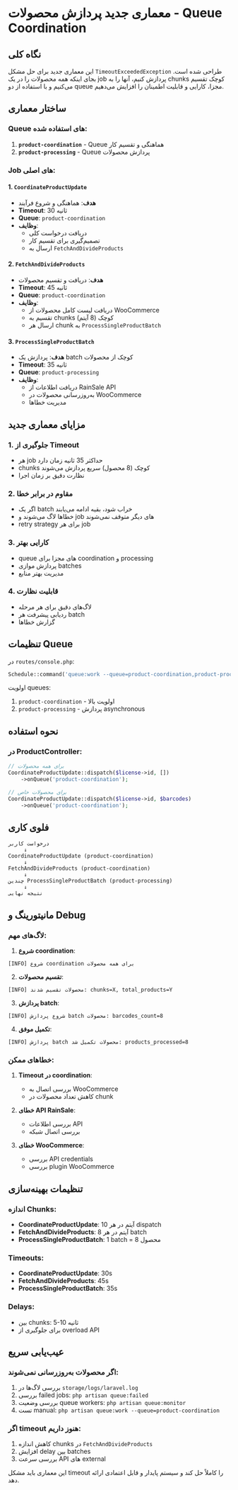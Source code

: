# معماری جدید پردازش محصولات - Queue Coordination

## نگاه کلی

این معماری جدید برای حل مشکل `TimeoutExceededException` طراحی شده است. بجای اینکه همه محصولات را در یک job پردازش کنیم، آنها را به chunks کوچک تقسیم می‌کنیم و با استفاده از دو queue مجزا، کارایی و قابلیت اطمینان را افزایش می‌دهیم.

## ساختار معماری

### Queue های استفاده شده:

1. **`product-coordination`** - Queue هماهنگی و تقسیم کار
2. **`product-processing`** - Queue پردازش محصولات

### Job های اصلی:

#### 1. `CoordinateProductUpdate`
- **هدف**: هماهنگی و شروع فرآیند
- **Timeout**: 30 ثانیه
- **Queue**: `product-coordination`
- **وظایف**:
  - دریافت درخواست کلی
  - تصمیم‌گیری برای تقسیم کار
  - ارسال به `FetchAndDivideProducts`

#### 2. `FetchAndDivideProducts`
- **هدف**: دریافت و تقسیم محصولات
- **Timeout**: 45 ثانیه
- **Queue**: `product-coordination`
- **وظایف**:
  - دریافت لیست کامل محصولات از WooCommerce
  - تقسیم به chunks کوچک (8 آیتم)
  - ارسال هر chunk به `ProcessSingleProductBatch`

#### 3. `ProcessSingleProductBatch`
- **هدف**: پردازش یک batch کوچک از محصولات
- **Timeout**: 35 ثانیه
- **Queue**: `product-processing`
- **وظایف**:
  - دریافت اطلاعات از RainSale API
  - به‌روزرسانی محصولات در WooCommerce
  - مدیریت خطاها

## مزایای معماری جدید

### 1. جلوگیری از Timeout
- هر job حداکثر 35 ثانیه زمان دارد
- chunks کوچک (8 محصول) سریع پردازش می‌شوند
- نظارت دقیق بر زمان اجرا

### 2. مقاوم در برابر خطا
- اگر یک batch خراب شود، بقیه ادامه می‌یابند
- خطاها لاگ می‌شوند و job های دیگر متوقف نمی‌شوند
- retry strategy برای هر job

### 3. کارایی بهتر
- queue های مجزا برای coordination و processing
- پردازش موازی batches
- مدیریت بهتر منابع

### 4. قابلیت نظارت
- لاگ‌های دقیق برای هر مرحله
- ردیابی پیشرفت هر batch
- گزارش خطاها

## تنظیمات Queue

در `routes/console.php`:

```php
Schedule::command('queue:work --queue=product-coordination,product-processing,invoices,products,bulk-update,empty-unique-ids,unique-ids-sync,category,woocommerce,woocommerce-update,woocommerce-insert,woocommerce-sync,default --tries=3 --max-jobs=50 --stop-when-empty')
```

اولویت queues:
1. `product-coordination` - اولویت بالا
2. `product-processing` - پردازش asynchronous

## نحوه استفاده

### در ProductController:

```php
// برای همه محصولات
CoordinateProductUpdate::dispatch($license->id, [])
    ->onQueue('product-coordination');

// برای محصولات خاص
CoordinateProductUpdate::dispatch($license->id, $barcodes)
    ->onQueue('product-coordination');
```

## فلوی کاری

```
درخواست کاربر
     ↓
CoordinateProductUpdate (product-coordination)
     ↓
FetchAndDivideProducts (product-coordination)
     ↓
چندین ProcessSingleProductBatch (product-processing)
     ↓
نتیجه نهایی
```

## مانیتورینگ و Debug

### لاگ‌های مهم:

1. **شروع coordination**:
```
[INFO] شروع coordination برای همه محصولات
```

2. **تقسیم محصولات**:
```
[INFO] محصولات تقسیم شدند: chunks=X, total_products=Y
```

3. **پردازش batch**:
```
[INFO] شروع پردازش batch محصولات: barcodes_count=8
```

4. **تکمیل موفق**:
```
[INFO] پردازش batch محصولات تکمیل شد: products_processed=8
```

### خطاهای ممکن:

1. **Timeout در coordination**:
   - بررسی اتصال به WooCommerce
   - کاهش تعداد محصولات در chunk

2. **خطای API RainSale**:
   - بررسی اطلاعات API
   - بررسی اتصال شبکه

3. **خطای WooCommerce**:
   - بررسی API credentials
   - بررسی plugin WooCommerce

## تنظیمات بهینه‌سازی

### اندازه Chunks:
- **CoordinateProductUpdate**: 10 آیتم در هر dispatch
- **FetchAndDivideProducts**: 8 آیتم در هر batch
- **ProcessSingleProductBatch**: 1 batch = 8 محصول

### Timeouts:
- **CoordinateProductUpdate**: 30s
- **FetchAndDivideProducts**: 45s  
- **ProcessSingleProductBatch**: 35s

### Delays:
- بین chunks: 5-10 ثانیه
- برای جلوگیری از overload API

## عیب‌یابی سریع

### اگر محصولات به‌روزرسانی نمی‌شوند:

1. بررسی لاگ‌ها در `storage/logs/laravel.log`
2. بررسی failed jobs: `php artisan queue:failed`
3. بررسی وضعیت queue workers: `php artisan queue:monitor`
4. تست manual: `php artisan queue:work --queue=product-coordination`

### اگر timeout هنوز داریم:

1. کاهش اندازه chunks در `FetchAndDivideProducts`
2. افزایش delay بین batches
3. بررسی سرعت API های external

این معماری باید مشکل timeout را کاملاً حل کند و سیستم پایدار و قابل اعتمادی ارائه دهد.
